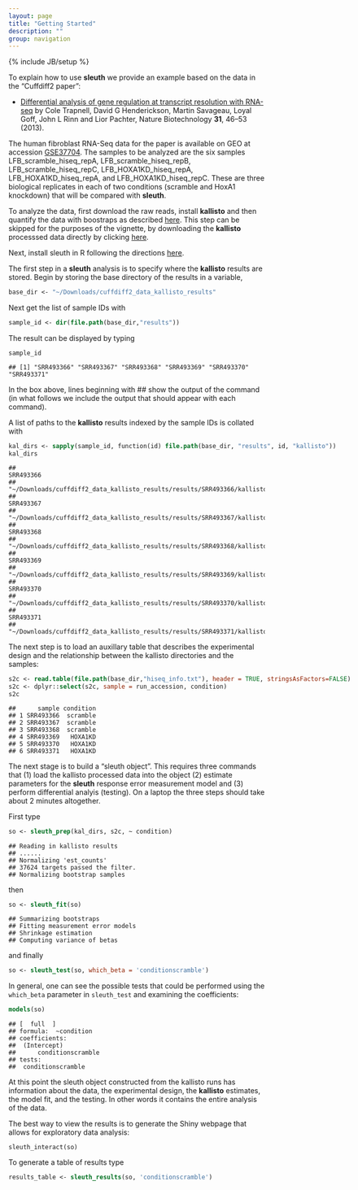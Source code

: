 ```yaml
---
layout: page
title: "Getting Started"
description: ""
group: navigation
---
```

{% include JB/setup %}

<p>To explain how to use <strong>sleuth</strong> we provide an example based on the data in the “Cuffdiff2 paper”:</p>
<ul>
<li><a href="http://www.nature.com/nbt/journal/v31/n1/full/nbt.2450.html">Differential analysis of gene regulation at transcript resolution with RNA-seq</a> by Cole Trapnell, David G Henderickson, Martin Savageau, Loyal Goff, John L Rinn and Lior Pachter, Nature Biotechnology <strong>31</strong>, 46–53 (2013).</li>
</ul>
<p>The human fibroblast RNA-Seq data for the paper is available on GEO at accession <a href="http://www.ncbi.nlm.nih.gov/geo/query/acc.cgi?acc=GSE37704">GSE37704</a>. The samples to be analyzed are the six samples LFB_scramble_hiseq_repA, LFB_scramble_hiseq_repB, LFB_scramble_hiseq_repC, LFB_HOXA1KD_hiseq_repA, LFB_HOXA1KD_hiseq_repA, and LFB_HOXA1KD_hiseq_repC. These are three biological replicates in each of two conditions (scramble and HoxA1 knockdown) that will be compared with <strong>sleuth</strong>.</p>
<p>To analyze the data, first download the raw reads, install <strong>kallisto</strong> and then quantify the data with boostraps as described <a href="http://pachterlab.github.io/kallisto/starting.html">here</a>. This step can be skipped for the purposes of the vignette, by downloading the <strong>kallisto</strong> processsed data directly by clicking <a href="http://bio.math.berkeley.edu/sleuth/cuffdiff2/cuffdiff2_data_kallisto_results.zip">here</a>.</p>

<p>
Next, install sleuth in R following the directions <a href="http://pachterlab.github.io/sleuth/download.html">here</a>.
</p>
<p>The first step in a <strong>sleuth</strong> analysis is to specify where the <strong>kallisto</strong> results are stored. Begin by storing the base directory of the results in a variable,</p>
<pre class="sourceCode r"><code class="sourceCode r">base_dir &lt;-<span class="st"> &quot;~/Downloads/cuffdiff2_data_kallisto_results&quot;</span></code></pre>
<p>Next get the list of sample IDs with</p>
<pre class="sourceCode r"><code class="sourceCode r">sample_id &lt;-<span class="st"> </span><span class="kw">dir</span>(<span class="kw">file.path</span>(base_dir,<span class="st">&quot;results&quot;</span>))</code></pre>
<p>The result can be displayed by typing</p>
<pre class="sourceCode r"><code class="sourceCode r">sample_id</code></pre>
<pre><code>## [1] &quot;SRR493366&quot; &quot;SRR493367&quot; &quot;SRR493368&quot; &quot;SRR493369&quot; &quot;SRR493370&quot; &quot;SRR493371&quot;</code></pre>
<p>In the box above, lines beginning with ## show the output of the command (in what follows we include the output that should appear with each command).</p>
<p>A list of paths to the <strong>kallisto</strong> results indexed by the sample IDs is collated with</p>
<pre class="sourceCode r"><code class="sourceCode r">kal_dirs &lt;-<span class="st"> </span><span class="kw">sapply</span>(sample_id, function(id) <span class="kw">file.path</span>(base_dir, <span class="st">&quot;results&quot;</span>, id, <span class="st">&quot;kallisto&quot;</span>))
kal_dirs</code></pre>
<pre><code>##                                                                SRR493366 
## &quot;~/Downloads/cuffdiff2_data_kallisto_results/results/SRR493366/kallisto&quot; 
##                                                                SRR493367 
## &quot;~/Downloads/cuffdiff2_data_kallisto_results/results/SRR493367/kallisto&quot; 
##                                                                SRR493368 
## &quot;~/Downloads/cuffdiff2_data_kallisto_results/results/SRR493368/kallisto&quot; 
##                                                                SRR493369 
## &quot;~/Downloads/cuffdiff2_data_kallisto_results/results/SRR493369/kallisto&quot; 
##                                                                SRR493370 
## &quot;~/Downloads/cuffdiff2_data_kallisto_results/results/SRR493370/kallisto&quot; 
##                                                                SRR493371 
## &quot;~/Downloads/cuffdiff2_data_kallisto_results/results/SRR493371/kallisto&quot;</code></pre>
<p>The next step is to load an auxillary table that describes the experimental design and the relationship between the kallisto directories and the samples:</p>
<pre class="sourceCode r"><code class="sourceCode r">s2c &lt;-<span class="st"> </span><span class="kw">read.table</span>(<span class="kw">file.path</span>(base_dir,<span class="st">&quot;hiseq_info.txt&quot;</span>), <span class="dt">header =</span> <span class="ot">TRUE</span>, <span class="dt">stringsAsFactors=</span><span class="ot">FALSE</span>)
s2c &lt;-<span class="st"> </span>dplyr::<span class="kw">select</span>(s2c, <span class="dt">sample =</span> run_accession, condition)
s2c</code></pre>
<pre><code>##      sample condition
## 1 SRR493366  scramble
## 2 SRR493367  scramble
## 3 SRR493368  scramble
## 4 SRR493369   HOXA1KD
## 5 SRR493370   HOXA1KD
## 6 SRR493371   HOXA1KD</code></pre>
<p>The next stage is to build a “sleuth object”. This requires three commands that (1) load the kallisto processed data into the object (2) estimate parameters for the <strong>sleuth</strong> response error measurement model and (3) perform differential analyis (testing). On a laptop the three steps should take about 2 minutes altogether.</p>
<p>First type</p>
<pre class="sourceCode r"><code class="sourceCode r">so &lt;-<span class="st"> </span><span class="kw">sleuth_prep</span>(kal_dirs, s2c, ~<span class="st"> </span>condition)</code></pre>
<pre><code>## Reading in kallisto results
## ......
## Normalizing 'est_counts'
## 37624 targets passed the filter.
## Normalizing bootstrap samples</code></pre>
<p>then</p>
<pre class="sourceCode r"><code class="sourceCode r">so &lt;-<span class="st"> </span><span class="kw">sleuth_fit</span>(so)</code></pre>
<pre><code>## Summarizing bootstraps
## Fitting measurement error models
## Shrinkage estimation
## Computing variance of betas</code></pre>
<p>and finally</p>
<pre class="sourceCode r"><code class="sourceCode r">so &lt;-<span class="st"> </span><span class="kw">sleuth_test</span>(so, <span class="dt">which_beta =</span> <span class="st">'conditionscramble'</span>)</code></pre>
<p>In general, one can see the possible tests that could be performed using the <code>which_beta</code> parameter in <code>sleuth_test</code> and examining the coefficients:</p>
<pre class="sourceCode r"><code class="sourceCode r"><span class="kw">models</span>(so)</code></pre>
<pre><code>## [  full  ]
## formula:  ~condition 
## coefficients:
##  (Intercept)
##      conditionscramble
## tests:
##  conditionscramble</code></pre>
<p>At this point the sleuth object constructed from the kallisto runs has information about the data, the experimental design, the <strong>kallisto</strong> estimates, the model fit, and the testing. In other words it contains the entire analysis of the data.</p>
<p>The best way to view the results is to generate the Shiny webpage that allows for exploratory data analysis:</p>
<pre><code>sleuth_interact(so)</code></pre>
<p>To generate a table of results type</p>
<pre class="sourceCode r"><code class="sourceCode r">results_table &lt;-<span class="st"> </span><span class="kw">sleuth_results</span>(so, <span class="st">'conditionscramble'</span>) </code></pre>



<!-- dynamically load mathjax for compatibility with self-contained -->
<script>
  (function () {
    var script = document.createElement("script");
    script.type = "text/javascript";
    script.src  = "https://cdn.mathjax.org/mathjax/latest/MathJax.js?config=TeX-AMS-MML_HTMLorMML";
    document.getElementsByTagName("head")[0].appendChild(script);
  })();
</script>



